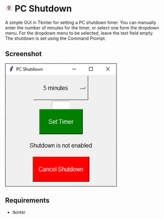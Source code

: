 # <img src="icon.png" width="24" alt="App Icon"> PC Shutdown

A simple GUI in Tkinter for setting a PC shutdown timer.
You can manually enter the number of minutes for the timer, or select one form the dropdown menu.
For the dropdown menu to be selected, leave the text field empty.
The shutdown is set using the Command Prompt.


## Screenshot

<img src="screenshot.png" width="360" alt="screenshot">



## Requirements

* tkinter
